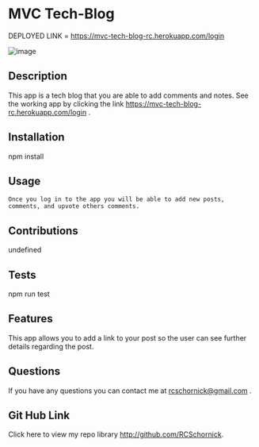 # MVC Tech-Blog
 
 DEPLOYED LINK = https://mvc-tech-blog-rc.herokuapp.com/login
 
![image](https://user-images.githubusercontent.com/94027300/165020952-6dc9e0d0-f22b-491b-95c6-d38a981c0e8c.png)

  
  
  ## Description
  This app is a tech blog that you are able to add comments and notes. 
  See the working app by clicking the link https://mvc-tech-blog-rc.herokuapp.com/login .
  
  ## Installation
  npm install
  
  ## Usage
    Once you log in to the app you will be able to add new posts, comments, and upvote others comments.
  
  ## Contributions
  undefined
  
  ## Tests
  npm run test
  
  ## Features
  This app allows you to add a link to your post so the user can see further details regarding the post.
  
  
  
  
  ## Questions
  If you have any questions you can contact me at rcschornick@gmail.com .
  ## Git Hub Link
  Click here to view my repo library http://github.com/RCSchornick.
  
